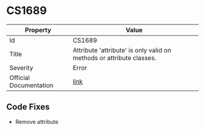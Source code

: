 # CS1689

| Property               | Value                                                                 |
| ---------------------- | --------------------------------------------------------------------- |
| Id                     | CS1689                                                                |
| Title                  | Attribute 'attribute' is only valid on methods or attribute classes\. |
| Severity               | Error                                                                 |
| Official Documentation | [link](http://docs.microsoft.com/en-us/dotnet/csharp/misc/cs1689)     |

## Code Fixes

* Remove attribute

